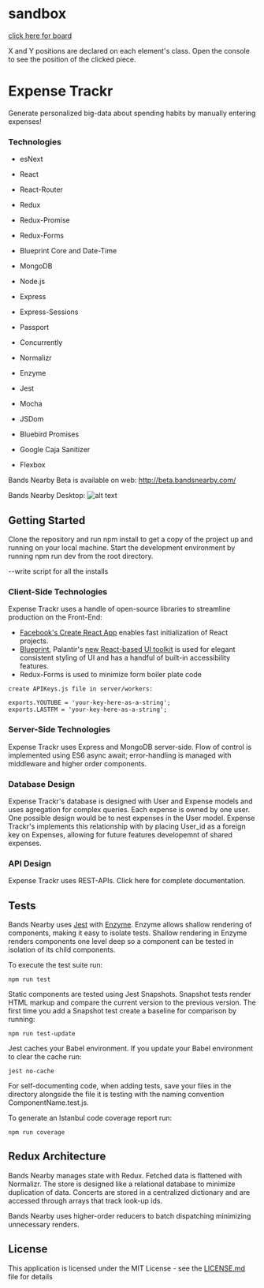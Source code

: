 # sandbox

[click here for board](https://jenjwong.github.io/sandbox/)

X and Y positions are declared on each element's class. Open the console to see the position of the clicked piece.



# Expense Trackr
Generate personalized big-data about spending habits by manually entering expenses!

### Technologies

* esNext
* React
* React-Router
* Redux
* Redux-Promise
* Redux-Forms
* Blueprint Core and Date-Time

* MongoDB
* Node.js
* Express
* Express-Sessions
* Passport

* Concurrently

* Normalizr
* Enzyme
* Jest
* Mocha


* JSDom
* Bluebird Promises
* Google Caja Sanitizer
* Flexbox

Bands Nearby Beta is available on web: http://beta.bandsnearby.com/

Bands Nearby Desktop:
![alt text](https://github.com/jenjwong/bands-nearby/blob/development/css/images/desktop.png "Bands Nearby Desktop")



## Getting Started

Clone the repository and run npm install to get a copy of the project up and running on your local machine. Start the development environment by running npm run dev from the root directory.

--write script for all the installs

### Client-Side Technologies
Expense Trackr uses a handle of open-source libraries to streamline production on the Front-End:

* [Facebook's Create React App](https://github.com/facebookincubator/create-react-app) enables fast initialization of React projects.
* [Blueprint](http://blueprintjs.com/), Palantir's [new React-based UI toolkit](https://medium.com/@palantir/scaling-product-design-with-blueprint-25492827bb4a) is used for elegant consistent styling of UI and has a handful of built-in accessibility features.
* Redux-Forms is used to minimize form boiler plate code



```
create APIKeys.js file in server/workers:

exports.YOUTUBE = 'your-key-here-as-a-string';
exports.LASTFM = 'your-key-here-as-a-string';
```


### Server-Side Technologies
Expense Trackr uses Express and MongoDB server-side.
Flow of control is implemented using ES6 async await; error-handling is managed with middleware and higher order components.

### Database Design
Expense Trackr's database is designed with User and Expense models and uses agregation for complex queries. Each expense is owned by one user. One possible design would be to nest expenses in the User model. Expense Trackr's implements this relationship with by placing User_id as a foreign key on Expenses, allowing for future features developemnt of shared expenses.

### API Design
Expense Trackr uses REST-APIs. Click here for complete documentation.

## Tests

Bands Nearby uses [Jest](https://facebook.github.io/jest/) with [Enzyme](https://github.com/airbnb/enzyme). Enzyme allows shallow rendering of components, making it easy to isolate tests. Shallow rendering in Enzyme renders components one level deep so a component can be tested in isolation of its child components.

To execute the test suite run:
```
npm run test
```

Static components are tested using Jest Snapshots. Snapshot tests render HTML markup and compare the current version to the previous version. The first time you add a Snapshot test create a baseline for comparison by running:

```
npm run test-update
```

Jest caches your Babel environment. If you update your Babel environment to clear the cache run:

```
jest no-cache
```

For self-documenting code, when adding tests, save your files in the directory alongside the file it is testing with the naming convention ComponentName.test.js.

To generate an Istanbul code coverage report run:
```
npm run coverage
```

## Redux Architecture
Bands Nearby manages state with Redux. Fetched data is flattened with Normalizr. The store is designed like a relational database to minimize duplication of data. Concerts are stored in a centralized dictionary and are accessed through arrays that track look-up ids.

Bands Nearby uses higher-order reducers to batch dispatching minimizing unnecessary renders.


## License

This application is licensed under the MIT License - see the [LICENSE.md](LICENSE.md) file for details


